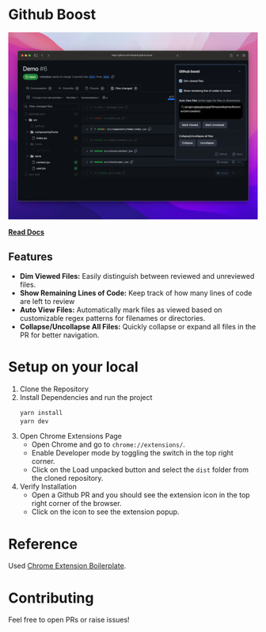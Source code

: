 # Github Boost

![Github boost](screenshot.png)

[**Read Docs**](https://mdsaban.com/packages/github-boost)

## Features

- **Dim Viewed Files:** Easily distinguish between reviewed and unreviewed files.
- **Show Remaining Lines of Code:** Keep track of how many lines of code are left to review
- **Auto View Files:** Automatically mark files as viewed based on customizable regex patterns for filenames or directories.
- **Collapse/Uncollapse All Files:** Quickly collapse or expand all files in the PR for better navigation.

# Setup on your local

1. Clone the Repository
2. Install Dependencies and run the project
   ```bash
   yarn install
   yarn dev
   ```
3. Open Chrome Extensions Page
   - Open Chrome and go to `chrome://extensions/`.
   - Enable Developer mode by toggling the switch in the top right corner.
   - Click on the Load unpacked button and select the `dist` folder from the cloned repository.
4. Verify Installation
   - Open a Github PR and you should see the extension icon in the top right corner of the browser.
   - Click on the icon to see the extension popup.

# Reference

Used [Chrome Extension Boilerplate](https://github.com/JohnBra/vite-web-extension).

# Contributing

Feel free to open PRs or raise issues!
